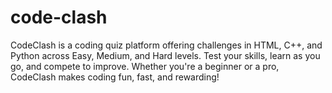 # code-clash
CodeClash is a coding quiz platform offering challenges in HTML, C++, and Python across Easy, Medium, and Hard levels. Test your skills, learn as you go, and compete to improve. Whether you're a beginner or a pro, CodeClash makes coding fun, fast, and rewarding!
